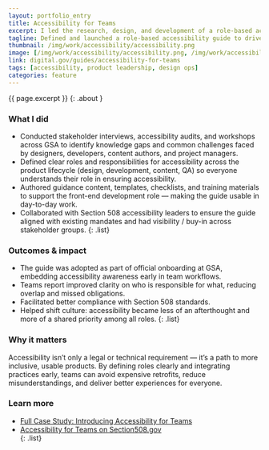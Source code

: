 ```yaml
---
layout: portfolio_entry
title: Accessibility for Teams
excerpt: I led the research, design, and development of a role-based accessibility guide referenced widely across government and industry as a best practice. Working closely with accessibility experts from Section 508, we created a resource that clarifies responsibilities, builds awareness, and fosters consistent, sustainable accessibility across teams.
tagline: Defined and launched a role-based accessibility guide to drive org-wide adoption across federal teams—bridging gaps between design, engineering, and product practice.
thumbnail: /img/work/accessibility/accessibility.png
image: [/img/work/accessibility/accessibility.png, /img/work/accessibility/accessibility-visual.png]
link: digital.gov/guides/accessibility-for-teams
tags: [accessibility, product leadership, design ops]
categories: feature
---
```


{{ page.excerpt }}
{: .about }

### What I did
- Conducted stakeholder interviews, accessibility audits, and workshops across GSA to identify knowledge gaps and common challenges faced by designers, developers, content authors, and project managers.  
- Defined clear roles and responsibilities for accessibility across the product lifecycle (design, development, content, QA) so everyone understands their role in ensuring accessibility.
- Authored guidance content, templates, checklists, and training materials to support the front-end development role — making the guide usable in day-to-day work.
- Collaborated with Section 508 accessibility leaders to ensure the guide aligned with existing mandates and had visibility / buy-in across stakeholder groups.
{: .list}

### Outcomes & impact
- The guide was adopted as part of official onboarding at GSA, embedding accessibility awareness early in team workflows.
- Teams report improved clarity on who is responsible for what, reducing overlap and missed obligations.  
- Facilitated better compliance with Section 508 standards.
- Helped shift culture: accessibility became less of an afterthought and more of a shared priority among all roles.
{: .list}

### Why it matters
Accessibility isn’t only a legal or technical requirement — it’s a path to more inclusive, usable products. By defining roles clearly and integrating practices early, teams can avoid expensive retrofits, reduce misunderstandings, and deliver better experiences for everyone.

### Learn more
- [Full Case Study: Introducing Accessibility for Teams](https://preserved.org.uk/18f.gsa.gov/2018/07/10/introducing-accessibility-for-teams/index.html)  
- [Accessibility for Teams on Section508.gov](https://www.section508.gov/blog/Introducing-Accessibility-for-Teams/)  
{: .list}
